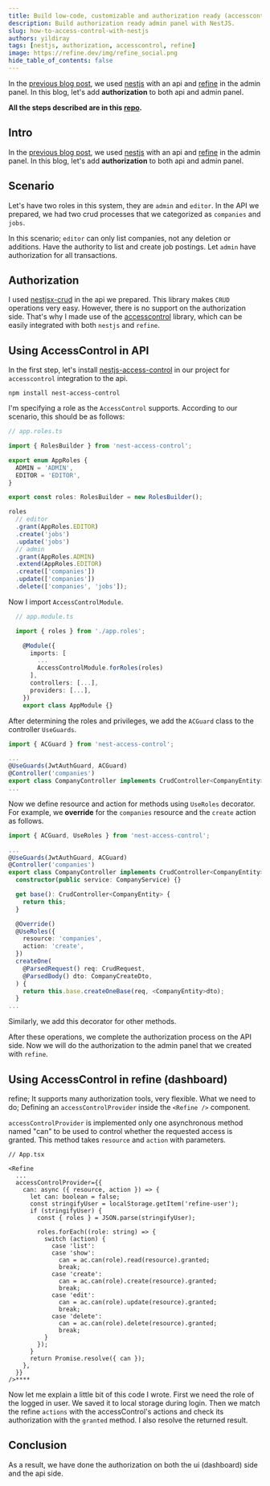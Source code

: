```yaml
---
title: Build low-code, customizable and authorization ready (accesscontrol) admin panel with NestJS.
description: Build authorization ready admin panel with NestJS.
slug: how-to-access-control-with-nestjs
authors: yildiray
tags: [nestjs, authorization, accesscontrol, refine]
image: https://refine.dev/img/refine_social.png
hide_table_of_contents: false
---
```


In the [previous blog post](https://refine.dev/blog/customizable-admin-panel-with-nestjs), we used [nestjs](https://nestjs.com) with an api and [refine](https://refine.dev) in the admin panel. In this blog, let's add **authorization** to both api and admin panel.

<!--truncate-->

**All the steps described are in this [repo](https://github.com/pankod/refine-hackathon/tree/main/job-posting-app).**

## Intro

In the [previous blog post](https://dev.to/pankod/build-fast-and-customizable-admin-panel-with-nestjs-291), we used [nestjs](https://nestjs.com) with an api and [refine](https://refine.dev) in the admin panel. In this blog, let's add **authorization** to both api and admin panel.

## Scenario
Let's have two roles in this system, they are `admin` and `editor`. In the API we prepared, we had two crud processes that we categorized as `companies` and `jobs`.

In this scenario; `editor` can only list companies, not any deletion or additions. Have the authority to list and create job postings. Let `admin` have authorization for all transactions.

## Authorization

I used [nestjsx-crud](https://github.com/nestjsx/crud) in the api we prepared. This library makes `CRUD` operations very easy. However, there is no support on the authorization side. That's why I made use of the [accesscontrol](https://github.com/onury/accesscontrol) library, which can be easily integrated with both `nestjs` and `refine`. 

## Using AccessControl in API

In the first step, let's install [nestjs-access-control](https://github.com/nestjsx/nest-access-control) in our project for `accesscontrol` integration to the api.

```
npm install nest-access-control
```

I'm specifying a role as the `AccessControl` supports. According to our scenario, this should be as follows:

```ts
// app.roles.ts

import { RolesBuilder } from 'nest-access-control';

export enum AppRoles {
  ADMIN = 'ADMIN',
  EDITOR = 'EDITOR',
}

export const roles: RolesBuilder = new RolesBuilder();

roles
  // editor
  .grant(AppRoles.EDITOR)
  .create('jobs')
  .update('jobs')
  // admin
  .grant(AppRoles.ADMIN)
  .extend(AppRoles.EDITOR)
  .create(['companies'])
  .update(['companies'])
  .delete(['companies', 'jobs']);
```

Now I import `AccessControlModule`.

```ts
  // app.module.ts

  import { roles } from './app.roles';

    @Module({
      imports: [
        ...
        AccessControlModule.forRoles(roles)
      ],
      controllers: [...],
      providers: [...],
    })
    export class AppModule {}
```

After determining the roles and privileges, we add the `ACGuard` class to the controller `UseGuards`.

```ts
import { ACGuard } from 'nest-access-control';

...
@UseGuards(JwtAuthGuard, ACGuard)
@Controller('companies')
export class CompanyController implements CrudController<CompanyEntity> {}
...
```

Now we define resource and action for methods using `UseRoles` decorator. For example, we **override** for the `companies` resource and the `create` action as follows.

```ts
import { ACGuard, UseRoles } from 'nest-access-control';

...
@UseGuards(JwtAuthGuard, ACGuard)
@Controller('companies')
export class CompanyController implements CrudController<CompanyEntity> {
  constructor(public service: CompanyService) {}

  get base(): CrudController<CompanyEntity> {
    return this;
  }

  @Override()
  @UseRoles({
    resource: 'companies',
    action: 'create',
  })
  createOne(
    @ParsedRequest() req: CrudRequest,
    @ParsedBody() dto: CompanyCreateDto,
  ) {
    return this.base.createOneBase(req, <CompanyEntity>dto);
  }
...
```

Similarly, we add this decorator for other methods.

After these operations, we complete the authorization process on the API side. Now we will do the authorization to the admin panel that we created with `refine`.

## Using AccessControl in refine (dashboard)

refine; It supports many authorization tools, very flexible. What we need to do; Defining an `accessControlProvider` inside the `<Refine />` component.

`accessControlProvider` is implemented only one asynchronous method named "can" to be used to control whether the requested access is granted. This method takes `resource` and `action` with parameters.

```tsx
// App.tsx

<Refine
  ...
  accessControlProvider={{
    can: async ({ resource, action }) => {
      let can: boolean = false;
      const stringifyUser = localStorage.getItem('refine-user');
      if (stringifyUser) {
        const { roles } = JSON.parse(stringifyUser);

        roles.forEach((role: string) => {
          switch (action) {
            case 'list':
            case 'show':
              can = ac.can(role).read(resource).granted;
              break;
            case 'create':
              can = ac.can(role).create(resource).granted;
              break;
            case 'edit':
              can = ac.can(role).update(resource).granted;
              break;
            case 'delete':
              can = ac.can(role).delete(resource).granted;
              break;
          }
        });
      }
      return Promise.resolve({ can });
    },
  }}
/>****
```

Now let me explain a little bit of this code I wrote. First we need the role of the logged in user. We saved it to local storage during login.
Then we match the refine `actions` with the accessControl's actions and check its authorization with the `granted` method. I also resolve the returned result.

## Conclusion
As a result, we have done the authorization on both the ui (dashboard) side and the api side.